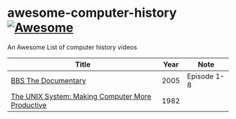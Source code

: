 # awesome-computer-history [![Awesome](https://cdn.rawgit.com/sindresorhus/awesome/d7305f38d29fed78fa85652e3a63e154dd8e8829/media/badge.svg)](https://github.com/sindresorhus/awesome)

An Awesome List of computer history videos

Title | Year | Note
------|------|-----
[BBS The Documentary](https://www.youtube.com/playlist?list=PLgE-9Sxs2IBVgJkY-1ZMj0tIFxsJ-vOkv) | 2005 | Episode 1-8
[The UNIX System: Making Computer More Productive](https://www.youtube.com/watch?v=tc4ROCJYbm0) | 1982 |
